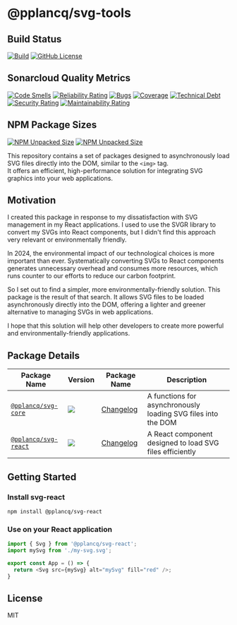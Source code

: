 # @pplancq/svg-tools

## Build Status

[![Build](https://github.com/pplancq/svg-tools/actions/workflows/build.yaml/badge.svg?branch=main)](https://github.com/pplancq/svg-tools/actions/workflows/build.yaml)
[![GitHub License](https://img.shields.io/github/license/pplancq/svg-tools)](https://github.com/pplancq/svg-tools?tab=MIT-1-ov-file#readme)

## Sonarcloud Quality Metrics

[![Code Smells](https://sonarcloud.io/api/project_badges/measure?project=pplancq_svg-tools&metric=code_smells)](https://sonarcloud.io/summary/new_code?id=pplancq_svg-tools)
[![Reliability Rating](https://sonarcloud.io/api/project_badges/measure?project=pplancq_svg-tools&metric=reliability_rating)](https://sonarcloud.io/summary/new_code?id=pplancq_svg-tools)
[![Bugs](https://sonarcloud.io/api/project_badges/measure?project=pplancq_svg-tools&metric=bugs)](https://sonarcloud.io/summary/new_code?id=pplancq_svg-tools)
[![Coverage](https://sonarcloud.io/api/project_badges/measure?project=pplancq_svg-tools&metric=coverage)](https://sonarcloud.io/summary/new_code?id=pplancq_svg-tools)
[![Technical Debt](https://sonarcloud.io/api/project_badges/measure?project=pplancq_svg-tools&metric=sqale_index)](https://sonarcloud.io/summary/new_code?id=pplancq_svg-tools)
[![Security Rating](https://sonarcloud.io/api/project_badges/measure?project=pplancq_svg-tools&metric=security_rating)](https://sonarcloud.io/summary/new_code?id=pplancq_svg-tools)
[![Maintainability Rating](https://sonarcloud.io/api/project_badges/measure?project=pplancq_svg-tools&metric=sqale_rating)](https://sonarcloud.io/summary/new_code?id=pplancq_svg-tools)

## NPM Package Sizes

[![NPM Unpacked Size](https://img.shields.io/npm/unpacked-size/%40pplancq%2Fsvg-core?label=%40pplancq%2Fsvg-core)](https://www.npmjs.com/package/@pplancq/svg-core)
[![NPM Unpacked Size](https://img.shields.io/npm/unpacked-size/%40pplancq%2Fsvg-react?label=%40pplancq%2Fsvg-react)](https://www.npmjs.com/package/@pplancq/svg-react)

This repository contains a set of packages designed to asynchronously load SVG files directly into the DOM, similar to the `<img>` tag.\
It offers an efficient, high-performance solution for integrating SVG graphics into your web applications.

## Motivation

I created this package in response to my dissatisfaction with SVG management in my React applications. 
I used to use the SVGR library to convert my SVGs into React components, but I didn't find this approach very relevant or environmentally friendly.

In 2024, the environmental impact of our technological choices is more important than ever. 
Systematically converting SVGs to React components generates unnecessary overhead and consumes more resources, which runs counter to our efforts to reduce our carbon footprint.

So I set out to find a simpler, more environmentally-friendly solution. 
This package is the result of that search. 
It allows SVG files to be loaded asynchronously directly into the DOM, offering a lighter and greener alternative to managing SVGs in web applications.

I hope that this solution will help other developers to create more powerful and environmentally-friendly applications.

## Package Details

| Package Name                                           | Version                                                                                                      | Package Name                                   | Description                                                   |
|--------------------------------------------------------|--------------------------------------------------------------------------------------------------------------|------------------------------------------------|---------------------------------------------------------------|
| [`@pplancq/svg-core`](./packages/svg-core/README.md)   | [![](https://img.shields.io/npm/v/%40pplancq%2Fsvg-core)](https://www.npmjs.com/package/@pplancq/svg-core)   | [Changelog](./packages/svg-core/CHANGELOG.md)  | A functions for asynchronously loading SVG files into the DOM |
| [`@pplancq/svg-react`](./packages/svg-react/README.md) | [![](https://img.shields.io/npm/v/%40pplancq%2Fsvg-react)](https://www.npmjs.com/package/@pplancq/svg-react) | [Changelog](./packages/svg-react/CHANGELOG.md) | A React component designed to load SVG files efficiently      |

## Getting Started

### Install svg-react

```shell
npm install @pplancq/svg-react
```

### Use on your React application

```javascript
import { Svg } from '@pplancq/svg-react';
import mySvg from './my-svg.svg';

export const App = () => {
  return <Svg src={mySvg} alt="mySvg" fill="red" />;
}
```

## License

MIT
